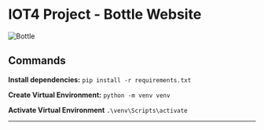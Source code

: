 # IOT4 Project - Bottle Website

![Bottle](https://bottlepy.org/docs/dev/_static/logo_nav.png)

## Commands

**Install dependencies:**
`pip install -r requirements.txt`

**Create Virtual Environment:**
`python -m venv venv`

**Activate Virtual Environment**
`.\venv\Scripts\activate`

---
